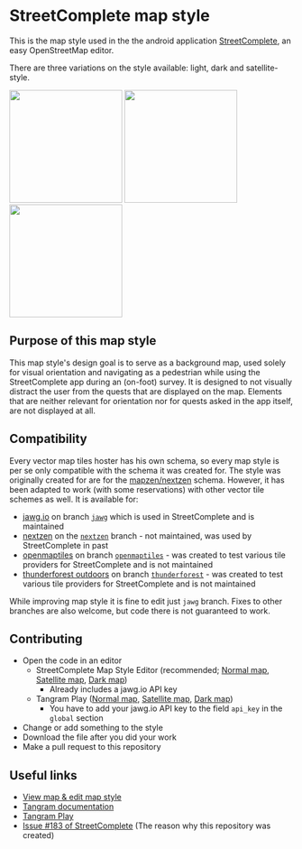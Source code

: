 # StreetComplete map style

This is the map style used in the the android application [StreetComplete](https://github.com/streetcomplete/StreetComplete), an easy OpenStreetMap editor.

There are three variations on the style available: light, dark and satellite-style.

<img src="https://raw.githubusercontent.com/streetcomplete/streetcomplete-mapstyle/gh-pages/images/light.png" height="200px"> <img src="https://raw.githubusercontent.com/streetcomplete/streetcomplete-mapstyle/gh-pages/images/dark.png" height="200px"> <img src="https://raw.githubusercontent.com/streetcomplete/streetcomplete-mapstyle/gh-pages/images/satellite.png" height="200px">

## Purpose of this map style

This map style's design goal is to serve as a background map, used solely for visual orientation and navigating as a pedestrian while using the StreetComplete app during an (on-foot) survey.
It is designed to not visually distract the user from the quests that are displayed on the map. Elements that are neither relevant for orientation nor for quests asked in the app itself, are not displayed at all.

## Compatibility

Every vector map tiles hoster has his own schema, so every map style is per se only compatible with the schema it was created for. The style was originally created for are for the [mapzen/nextzen](https://www.nextzen.org/) schema. However, it has been adapted to work (with some reservations) with other vector tile schemes as well. It is available for:

- [jawg.io](https://www.jawg.io/en/maps) on branch [`jawg`](https://github.com/streetcomplete/streetcomplete-mapstyle/tree/jawg) which is used in StreetComplete and is maintained
- [nextzen](https://www.nextzen.org/) on the [`nextzen`](https://github.com/streetcomplete/streetcomplete-mapstyle/tree/nextzen) branch - not maintained, was used by StreetComplete in past
- [openmaptiles](https://openmaptiles.org/schema/) on branch [`openmaptiles`](https://github.com/streetcomplete/streetcomplete-mapstyle/tree/openmaptiles) - was created to test various tile providers for StreetComplete and is not maintained
- [thunderforest outdoors](https://www.thunderforest.com/docs/thunderforest.outdoors-v2/) on branch [`thunderforest`](https://github.com/streetcomplete/streetcomplete-mapstyle/tree/thunderforest) - was created to test various tile providers for StreetComplete and is not maintained

While improving map style it is fine to edit just `jawg` branch. Fixes to other branches are also welcome, but code there is not guaranteed to work.

## Contributing

* Open the code in an editor
  * StreetComplete Map Style Editor (recommended; [Normal map](https://streetcomplete.github.io/streetcomplete-mapstyle/?provider=jawg&style=light), [Satellite map](https://streetcomplete.github.io/streetcomplete-mapstyle/?provider=jawg&style=satellite), [Dark map](https://streetcomplete.github.io/streetcomplete-mapstyle/?provider=jawg&style=dark))
    * Already includes a jawg.io API key
  * Tangram Play ([Normal map](https://tangram.city/play/?scene=https://raw.githubusercontent.com/streetcomplete/streetcomplete-mapstyle/jawg/streetcomplete-light-style.yaml),  [Satellite map](https://tangram.city/play/?scene=https://raw.githubusercontent.com/streetcomplete/streetcomplete-mapstyle/jawg/streetcomplete-satellite-style.yaml), [Dark map](https://tangram.city/play/?scene=https://raw.githubusercontent.com/streetcomplete/streetcomplete-mapstyle/jawg/streetcomplete-dark-style.yaml))
    * You have to add your jawg.io API key to the field `api_key` in the `global` section
* Change or add something to the style
* Download the file after you did your work
* Make a pull request to this repository

## Useful links

* [View map & edit map style](https://streetcomplete.github.io/streetcomplete-mapstyle/?provider=jawg)
* [Tangram documentation](https://mapzen.com/documentation/tangram/)
* [Tangram Play](https://tangram.city/play/)
* [Issue #183 of StreetComplete](https://github.com/streetcomplete/StreetComplete/issues/183) (The reason why this repository was created)

